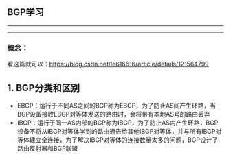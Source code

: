 ## BGP学习

---
---

### 概念：
看这篇就可以：https://blog.csdn.net/le616616/article/details/121564799


## 1. BGP分类和区别
- EBGP：运行于不同AS之间的BGP称为EBGP，为了防止AS间产生环路，当BGP设备接收EBGP对等体发送的路由时，会将带有本地AS号的路由丢弃
- IBGP：运行于同一AS内部的BGP称为IBGP，为了防止AS内产生环路，BGP设备不将从IBGP对等体学到的路由通告给其他IBGP对等体，并与所有IBGP对等体建立全连接，为了解决IBGP对等体的连接数量太多的问题，BGP设计了路由反射器和BGP联盟
